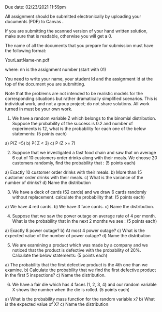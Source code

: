 Due date: 02/23/2021 11:59pm

 

All assignment should be submitted electronically by uploading your documents (PDF) to Canvas .

If you are submitting the scanned version of your hand written solution, make sure that is readable, otherwise you will get a 0.

The name of all the documents that you prepare for submission must have the following format:

YourLastName-nn.pdf

where: nn    is the assignment number (start with 01)

You need to write your name, your student Id and the assignment Id at the top of the document you are submitting.


Note that the problems are not intended to be realistic models for the corresponding situations but rather dramatically simplified scenarios.  This is individual work, and not a group project; do not share solutions. All work turned in must be your own work. 

 

1. We have a random variable Z which belongs to the binomial distribution. Suppose the probability of the success is 0.2 and number of experiments is 12,  what is the probability for each one of the below statements: (5 points each)

a) P(Z =5) 
b) P( Z < 3) 
c) P (Z >= 7)
 

2. Suppose that we investigated a fast food chain and saw that on average 6 out of 10 customers order drinks along with their meals. We choose 20 customers randomly, find the probability that : (5 points each)

a) Exactly 10 customer order drinks with their meals.
b) More than 15 customer order drinks with their meals.
c) What is the variance of the number of drinks?
d) Name the distribution
 

3. We have a deck of cards (52 cards) and we draw 6 cards randomly without replacement. calculate the probability that: (5 points each)

a) We have 4 red cards.
b) We have 3 face cards.
c) Name the distribution.
 

4. Suppose that we saw the power outage on average rate of 4 per month. What is the probability that in the next 2 months we see : (5 points each)

a) Exactly 8 power outage?
b) At most 4 power outage?
c) What is the expected value of the number of power outage?
d) Name the distribution
 

5. We are examining a product which was made by a company and we noticed that the product is defective with the probability of 20%.  Calculate the below statements: (5 points each)

a) The probability that the first defective product is the 4th one than we examine.
b) Calculate the probability that we find the first defective product in the first 5 inspections?
c) Name the distribution.
 

6. We have a fair die which has 4 faces (1, 2, 3, 4) and our random variable X shows the number when the die is rolled. (5 points each)

a) What is the probability mass function for the random variable x?
b) What is the expected value of X?
c) Name the distribution
